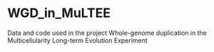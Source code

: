 # WGD_in_MuLTEE

Data and code used in the project Whole-genome duplication in the Multicellularity Long-term Evolution Experiment
